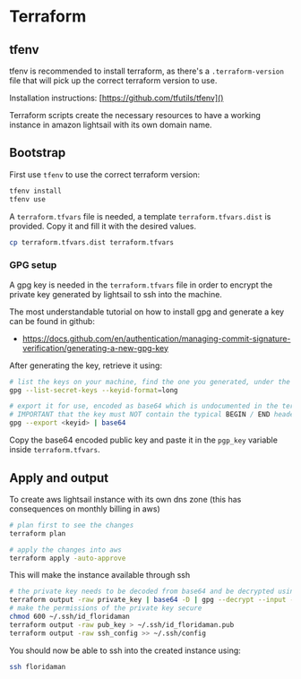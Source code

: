 # Terraform


## tfenv
tfenv is recommended to install terraform, as there's a `.terraform-version` file that will pick up the correct terraform version to use.

Installation instructions: [https://github.com/tfutils/tfenv]()

Terraform scripts create the necessary resources to have a working instance in amazon lightsail with its own domain name.


## Bootstrap

First use `tfenv` to use the correct terraform version:
```bash
tfenv install
tfenv use
```

A `terraform.tfvars` file is needed, a template `terraform.tfvars.dist` is provided. Copy it and fill it with the desired values.

```bash
cp terraform.tfvars.dist terraform.tfvars
```

### GPG setup

A gpg key is needed in the `terraform.tfvars` file in order to encrypt the private key generated by lightsail to ssh into the machine.

The most understandable tutorial on how to install gpg and generate a key can be found in github: 
- https://docs.github.com/en/authentication/managing-commit-signature-verification/generating-a-new-gpg-key

After generating the key, retrieve it using:

```bash
# list the keys on your machine, find the one you generated, under the "sec" section
gpg --list-secret-keys --keyid-format=long

# export it for use, encoded as base64 which is undocumented in the terraform provider
# IMPORTANT that the key must NOT contain the typical BEGIN / END headers.
gpg --export <keyid> | base64
```

Copy the base64 encoded public key and paste it in the `pgp_key` variable inside `terraform.tfvars`.

## Apply and output

To create aws lightsail instance with its own dns zone (this has consequences on monthly billing in aws)
```bash
# plan first to see the changes
terraform plan

# apply the changes into aws
terraform apply -auto-approve
```

This will make the instance available through ssh
```bash
# the private key needs to be decoded from base64 and be decrypted using gpg with the same key provided for "pgp_key" tfvar
terraform output -raw private_key | base64 -D | gpg --decrypt --input - > ~/.ssh/id_floridaman
# make the permissions of the private key secure
chmod 600 ~/.ssh/id_floridaman 
terraform output -raw pub_key > ~/.ssh/id_floridaman.pub
terraform output -raw ssh_config >> ~/.ssh/config
```

You should now be able to ssh into the created instance using:

```bash
ssh floridaman
```
